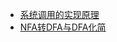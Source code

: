 * [系统调用的实现原理](http://blog.csdn.net/chosen0ne/article/details/7721550)   
* [NFA转DFA与DFA化简](http://blog.163.com/it_novice/blog/static/2091830692013465450493/)
